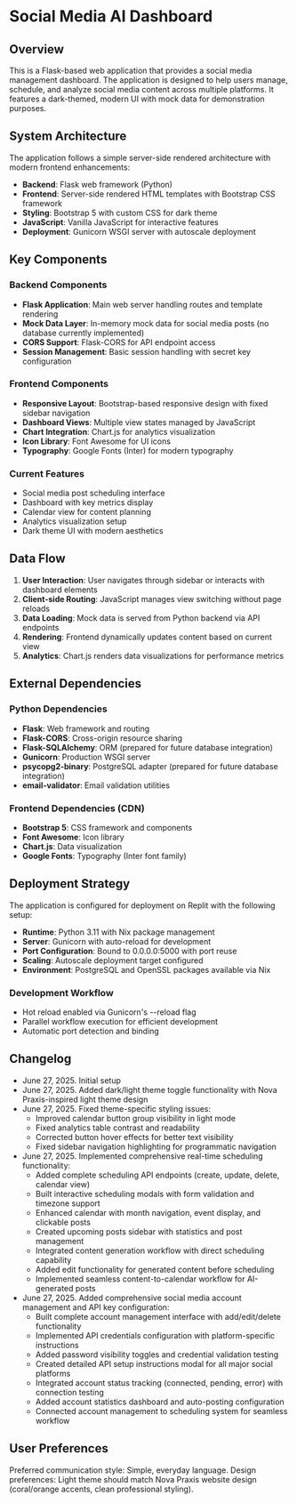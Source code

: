# Social Media AI Dashboard

## Overview

This is a Flask-based web application that provides a social media management dashboard. The application is designed to help users manage, schedule, and analyze social media content across multiple platforms. It features a dark-themed, modern UI with mock data for demonstration purposes.

## System Architecture

The application follows a simple server-side rendered architecture with modern frontend enhancements:

- **Backend**: Flask web framework (Python)
- **Frontend**: Server-side rendered HTML templates with Bootstrap CSS framework
- **Styling**: Bootstrap 5 with custom CSS for dark theme
- **JavaScript**: Vanilla JavaScript for interactive features
- **Deployment**: Gunicorn WSGI server with autoscale deployment

## Key Components

### Backend Components
- **Flask Application**: Main web server handling routes and template rendering
- **Mock Data Layer**: In-memory mock data for social media posts (no database currently implemented)
- **CORS Support**: Flask-CORS for API endpoint access
- **Session Management**: Basic session handling with secret key configuration

### Frontend Components
- **Responsive Layout**: Bootstrap-based responsive design with fixed sidebar navigation
- **Dashboard Views**: Multiple view states managed by JavaScript
- **Chart Integration**: Chart.js for analytics visualization
- **Icon Library**: Font Awesome for UI icons
- **Typography**: Google Fonts (Inter) for modern typography

### Current Features
- Social media post scheduling interface
- Dashboard with key metrics display
- Calendar view for content planning
- Analytics visualization setup
- Dark theme UI with modern aesthetics

## Data Flow

1. **User Interaction**: User navigates through sidebar or interacts with dashboard elements
2. **Client-side Routing**: JavaScript manages view switching without page reloads
3. **Data Loading**: Mock data is served from Python backend via API endpoints
4. **Rendering**: Frontend dynamically updates content based on current view
5. **Analytics**: Chart.js renders data visualizations for performance metrics

## External Dependencies

### Python Dependencies
- **Flask**: Web framework and routing
- **Flask-CORS**: Cross-origin resource sharing
- **Flask-SQLAlchemy**: ORM (prepared for future database integration)
- **Gunicorn**: Production WSGI server
- **psycopg2-binary**: PostgreSQL adapter (prepared for future database integration)
- **email-validator**: Email validation utilities

### Frontend Dependencies (CDN)
- **Bootstrap 5**: CSS framework and components
- **Font Awesome**: Icon library
- **Chart.js**: Data visualization
- **Google Fonts**: Typography (Inter font family)

## Deployment Strategy

The application is configured for deployment on Replit with the following setup:

- **Runtime**: Python 3.11 with Nix package management
- **Server**: Gunicorn with auto-reload for development
- **Port Configuration**: Bound to 0.0.0.0:5000 with port reuse
- **Scaling**: Autoscale deployment target configured
- **Environment**: PostgreSQL and OpenSSL packages available via Nix

### Development Workflow
- Hot reload enabled via Gunicorn's --reload flag
- Parallel workflow execution for efficient development
- Automatic port detection and binding

## Changelog

- June 27, 2025. Initial setup
- June 27, 2025. Added dark/light theme toggle functionality with Nova Praxis-inspired light theme design
- June 27, 2025. Fixed theme-specific styling issues:
  - Improved calendar button group visibility in light mode
  - Fixed analytics table contrast and readability
  - Corrected button hover effects for better text visibility
  - Fixed sidebar navigation highlighting for programmatic navigation
- June 27, 2025. Implemented comprehensive real-time scheduling functionality:
  - Added complete scheduling API endpoints (create, update, delete, calendar view)
  - Built interactive scheduling modals with form validation and timezone support
  - Enhanced calendar with month navigation, event display, and clickable posts
  - Created upcoming posts sidebar with statistics and post management
  - Integrated content generation workflow with direct scheduling capability
  - Added edit functionality for generated content before scheduling
  - Implemented seamless content-to-calendar workflow for AI-generated posts
- June 27, 2025. Added comprehensive social media account management and API key configuration:
  - Built complete account management interface with add/edit/delete functionality
  - Implemented API credentials configuration with platform-specific instructions
  - Added password visibility toggles and credential validation testing
  - Created detailed API setup instructions modal for all major social platforms
  - Integrated account status tracking (connected, pending, error) with connection testing
  - Added account statistics dashboard and auto-posting configuration
  - Connected account management to scheduling system for seamless workflow

## User Preferences

Preferred communication style: Simple, everyday language.
Design preferences: Light theme should match Nova Praxis website design (coral/orange accents, clean professional styling).